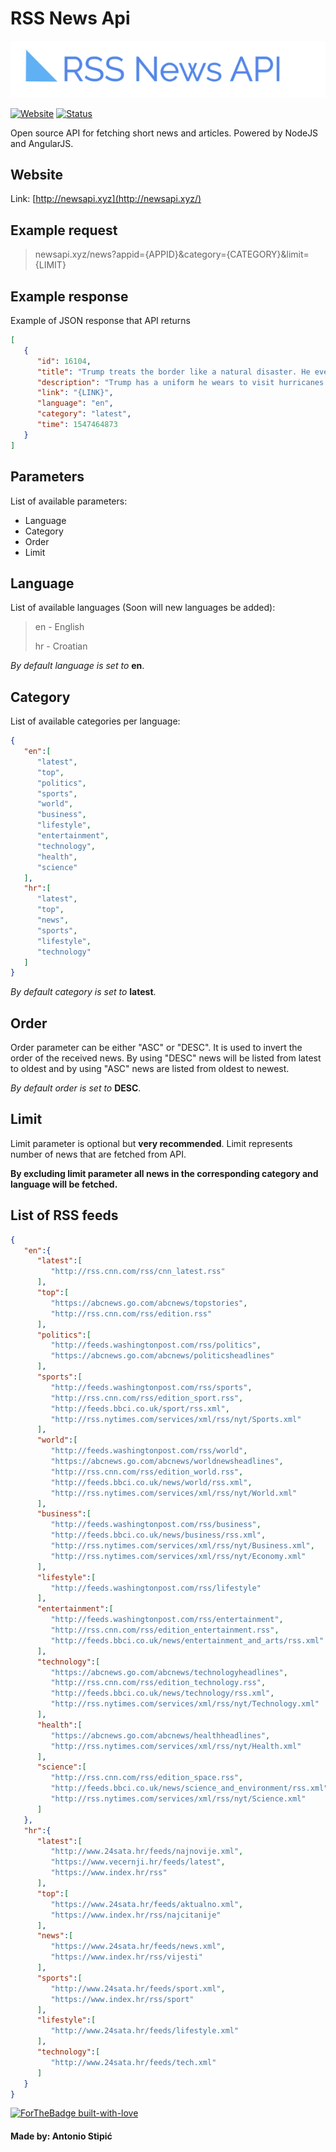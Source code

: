 # RSS News Api

![](https://github.com/AntonioStipic/RssNewsAPI/blob/master/static/images/logo.png?raw=true)

[![Website](https://img.shields.io/website-up-down-green-red/http/shields.io.svg)](http://newsapi.xyz/) [![Status](https://img.shields.io/pypi/status/ansicolortags.svg)]()


Open source API for fetching short news and articles. Powered by NodeJS and AngularJS.

## Website

Link: [http://newsapi.xyz](http://newsapi.xyz/)

## Example request
> newsapi.xyz/news?appid={APPID}&category={CATEGORY}&limit={LIMIT}


## Example response
Example of JSON response that API returns

```json
[
   {
      "id": 16104,
      "title": "Trump treats the border like a natural disaster. He even dresses the part.",
      "description": "Trump has a uniform he wears to visit hurricanes and wildfires - and it says a lot that he wore it to the Mexico border.",
      "link": "{LINK}",
      "language": "en",
      "category": "latest",
      "time": 1547464873
   }
]
```

## Parameters
List of available parameters:

- Language
- Category
- Order
- Limit

## Language
List of available languages (Soon will new languages be added):

> en - English
>
> hr - Croatian

*By default language is set to* **en**.

## Category
List of available categories per language:

```json
{
   "en":[
      "latest",
      "top",
      "politics",
      "sports",
      "world",
      "business",
      "lifestyle",
      "entertainment",
      "technology",
      "health",
      "science"
   ],
   "hr":[
      "latest",
      "top",
      "news",
      "sports",
      "lifestyle",
      "technology"
   ]
}
```

*By default category is set to* **latest**.

## Order
Order parameter can be either "ASC" or "DESC". It is used to invert the order of the received news. By using "DESC" news will be listed from latest to oldest and by using "ASC" news are listed from oldest to newest.

*By default order is set to* **DESC**.

## Limit

Limit parameter is optional but **very recommended**.
Limit represents number of news that are fetched from API.

**By excluding limit parameter all news in the corresponding category and language will be fetched.**

## List of RSS feeds

```json
{
   "en":{
      "latest":[
         "http://rss.cnn.com/rss/cnn_latest.rss"
      ],
      "top":[
         "https://abcnews.go.com/abcnews/topstories",
         "http://rss.cnn.com/rss/edition.rss"
      ],
      "politics":[
         "http://feeds.washingtonpost.com/rss/politics",
         "https://abcnews.go.com/abcnews/politicsheadlines"
      ],
      "sports":[
         "http://feeds.washingtonpost.com/rss/sports",
         "http://rss.cnn.com/rss/edition_sport.rss",
         "http://feeds.bbci.co.uk/sport/rss.xml",
         "http://rss.nytimes.com/services/xml/rss/nyt/Sports.xml"
      ],
      "world":[
         "http://feeds.washingtonpost.com/rss/world",
         "https://abcnews.go.com/abcnews/worldnewsheadlines",
         "http://rss.cnn.com/rss/edition_world.rss",
         "http://feeds.bbci.co.uk/news/world/rss.xml",
         "http://rss.nytimes.com/services/xml/rss/nyt/World.xml"
      ],
      "business":[
         "http://feeds.washingtonpost.com/rss/business",
         "http://feeds.bbci.co.uk/news/business/rss.xml",
         "http://rss.nytimes.com/services/xml/rss/nyt/Business.xml",
         "http://rss.nytimes.com/services/xml/rss/nyt/Economy.xml"
      ],
      "lifestyle":[
         "http://feeds.washingtonpost.com/rss/lifestyle"
      ],
      "entertainment":[
         "http://feeds.washingtonpost.com/rss/entertainment",
         "http://rss.cnn.com/rss/edition_entertainment.rss",
         "http://feeds.bbci.co.uk/news/entertainment_and_arts/rss.xml"
      ],
      "technology":[
         "https://abcnews.go.com/abcnews/technologyheadlines",
         "http://rss.cnn.com/rss/edition_technology.rss",
         "http://feeds.bbci.co.uk/news/technology/rss.xml",
         "http://rss.nytimes.com/services/xml/rss/nyt/Technology.xml"
      ],
      "health":[
         "https://abcnews.go.com/abcnews/healthheadlines",
         "http://rss.nytimes.com/services/xml/rss/nyt/Health.xml"
      ],
      "science":[
         "http://rss.cnn.com/rss/edition_space.rss",
         "http://feeds.bbci.co.uk/news/science_and_environment/rss.xml",
         "http://rss.nytimes.com/services/xml/rss/nyt/Science.xml"
      ]
   },
   "hr":{
      "latest":[
         "http://www.24sata.hr/feeds/najnovije.xml",
         "https://www.vecernji.hr/feeds/latest",
         "https://www.index.hr/rss"
      ],
      "top":[
         "https://www.24sata.hr/feeds/aktualno.xml",
         "https://www.index.hr/rss/najcitanije"
      ],
      "news":[
         "https://www.24sata.hr/feeds/news.xml",
         "https://www.index.hr/rss/vijesti"
      ],
      "sports":[
         "http://www.24sata.hr/feeds/sport.xml",
         "https://www.index.hr/rss/sport"
      ],
      "lifestyle":[
         "http://www.24sata.hr/feeds/lifestyle.xml"
      ],
      "technology":[
         "http://www.24sata.hr/feeds/tech.xml"
      ]
   }
}
```

[![ForTheBadge built-with-love](http://ForTheBadge.com/images/badges/built-with-love.svg)](https://GitHub.com/Naereen/)

#### Made by: Antonio Stipić
